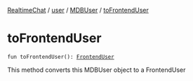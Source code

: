 [RealtimeChat](../../index.md) / [user](../index.md) / [MDBUser](index.md) / [toFrontendUser](./to-frontend-user.md)

# toFrontendUser

`fun toFrontendUser(): `[`FrontendUser`](../-frontend-user/index.md)

This method converts this MDBUser object to a FrontendUser

